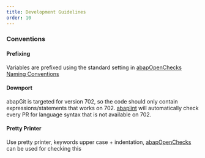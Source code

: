 ```yaml
---
title: Development Guidelines
order: 10
---
```


### Conventions

#### Prefixing
Variables are prefixed using the standard setting in [abapOpenChecks Naming Conventions](http://docs.abapopenchecks.org/checks/69/)

#### Downport
abapGit is targeted for version 702, so the code should only contain expressions/statements that works on 702.
[abaplint](https://abaplint.org) will automatically check every PR for language syntax that is not available on 702.

#### Pretty Printer
Use pretty printer, keywords upper case + indentation, [abapOpenChecks](http://docs.abapopenchecks.org/checks/06/) can be used for checking this
